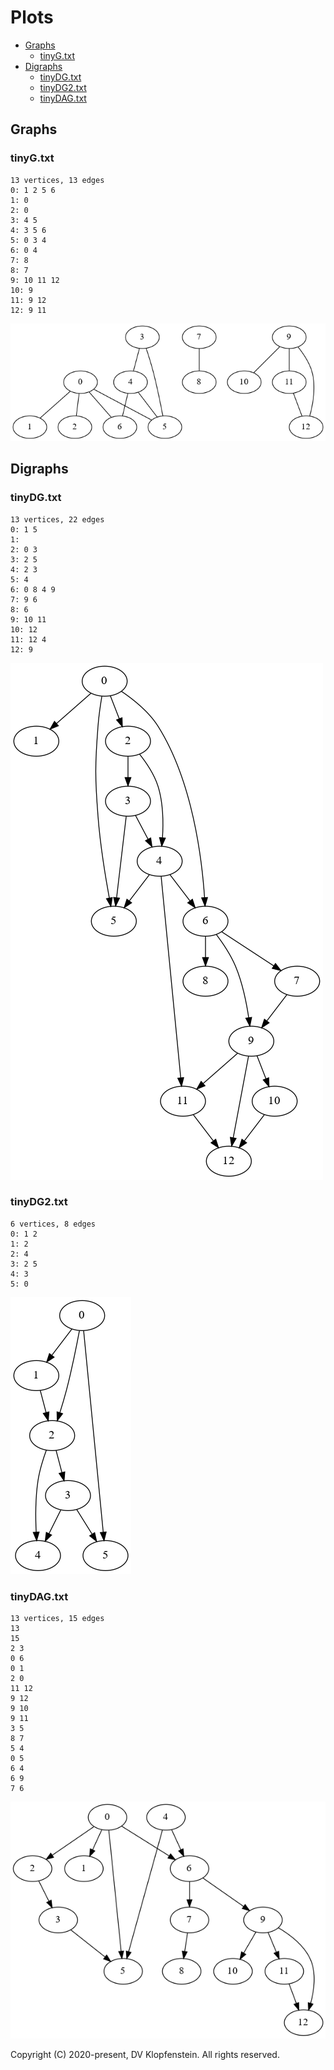 # Plots
* [Graphs](#graphs)
  * [tinyG.txt](#tinygtxt)
* [Digraphs](#digraphs)
  * [tinyDG.txt](#tinydgtxt)
  * [tinyDG2.txt](#tinydg2txt)
  * [tinyDAG.txt](#tinydag2txt)

## Graphs
### tinyG.txt
```
13 vertices, 13 edges
0: 1 2 5 6
1: 0
2: 0
3: 4 5
4: 3 5 6
5: 0 3 4
6: 0 4
7: 8
8: 7
9: 10 11 12
10: 9
11: 9 12
12: 9 11
```
![tiny graph](tinyG.png)

## Digraphs
### tinyDG.txt
```
13 vertices, 22 edges
0: 1 5
1:
2: 0 3
3: 2 5
4: 2 3
5: 4
6: 0 8 4 9
7: 9 6
8: 6
9: 10 11
10: 12
11: 12 4
12: 9
```
![tinyDG](tinyDG.png)

### tinyDG2.txt
```
6 vertices, 8 edges
0: 1 2
1: 2
2: 4
3: 2 5
4: 3
5: 0
```
![tinyDG2](tinyDG2.png)


### tinyDAG.txt
```
13 vertices, 15 edges
13
15
2 3 
0 6 
0 1 
2 0 
11 12  
9 12  
9 10  
9 11 
3 5 
8 7 
5 4 
0 5 
6 4 
6 9 
7 6
```
![tinyDAG](tinyDAG.png)


Copyright (C) 2020-present, DV Klopfenstein. All rights reserved.
